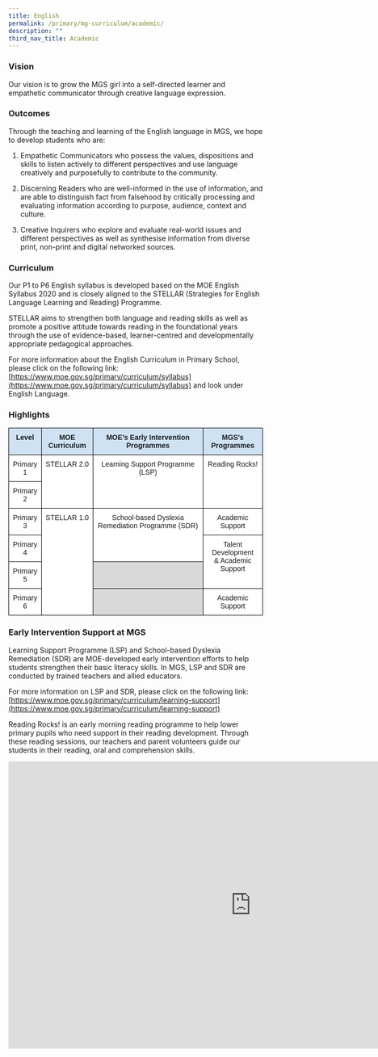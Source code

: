 ```yaml
---
title: English
permalink: /primary/mg-curriculum/academic/
description: ""
third_nav_title: Academic
---
```

### Vision

Our vision is to grow the MGS girl into a self-directed learner and empathetic communicator through creative language expression.

### Outcomes

Through the teaching and learning of the English language in MGS, we hope to develop students who are:

1.  Empathetic Communicators who possess the values, dispositions and skills to listen actively to different perspectives and use language creatively and purposefully to contribute to the community.
    
2.  Discerning Readers who are well-informed in the use of information, and are able to distinguish fact from falsehood by critically processing and evaluating information according to purpose, audience, context and culture.
    
3.  Creative Inquirers who explore and evaluate real-world issues and different perspectives as well as synthesise information from diverse print, non-print and digital networked sources.
    

### Curriculum

Our P1 to P6 English syllabus is developed based on the MOE English Syllabus 2020 and is closely aligned to the STELLAR (Strategies for English Language Learning and Reading) Programme.&nbsp;&nbsp;

STELLAR&nbsp;aims to strengthen both language and reading skills as well as promote a positive attitude towards reading in the foundational years through the use of evidence-based, learner-centred and developmentally appropriate pedagogical approaches.

For more information about the English Curriculum in Primary School, please click on the following link: [https://www.moe.gov.sg/primary/curriculum/syllabus](https://www.moe.gov.sg/primary/curriculum/syllabus) and look under English Language.

### Highlights

<style type="text/css">
.tg  {border-collapse:collapse;border-spacing:0;}
.tg td{border-color:black;border-style:solid;border-width:1px;font-family:Arial, sans-serif;font-size:14px;
  overflow:hidden;padding:10px 5px;word-break:normal;}
.tg th{border-color:black;border-style:solid;border-width:1px;font-family:Arial, sans-serif;font-size:14px;
  font-weight:normal;overflow:hidden;padding:10px 5px;word-break:normal;}
.tg .tg-paxn{background-color:#D9D9D9;color:#1A1C1E;text-align:left;vertical-align:top}
.tg .tg-mf0i{background-color:#CFE2F3;color:#1A1C1E;font-weight:bold;text-align:center;vertical-align:top}
.tg .tg-7gs2{background-color:#FFF;color:#1A1C1E;text-align:center;vertical-align:top}
</style>
<table class="tg">
<thead>
  <tr>
    <th class="tg-mf0i"><span style="font-weight:700;background-color:transparent">Level</span></th>
    <th class="tg-mf0i"><span style="font-weight:700;background-color:transparent">MOE Curriculum</span></th>
    <th class="tg-mf0i"><span style="font-weight:700;background-color:transparent">MOE’s Early Intervention</span><br><span style="font-weight:700;background-color:transparent">Programmes</span></th>
    <th class="tg-mf0i"><span style="font-weight:700;background-color:transparent">MGS’s Programmes</span></th>
  </tr>
</thead>
<tbody>
  <tr>
    <td class="tg-7gs2"><span style="background-color:transparent">Primary 1</span></td>
    <td rowspan="2" class="tg-7gs2"><span style="background-color:transparent">STELLAR 2.0</span></td>
    <td rowspan="2" class="tg-7gs2"><span style="background-color:transparent">Learning Support Programme (LSP)</span></td>
    <td rowspan="2" class="tg-7gs2"><span style="background-color:transparent">Reading Rocks!</span></td>
  </tr>
  <tr>
    <td class="tg-7gs2"><span style="background-color:transparent">Primary 2</span></td>
  </tr>
  <tr>
    <td class="tg-7gs2"><span style="background-color:transparent">Primary 3</span></td>
    <td rowspan="4" class="tg-7gs2"><span style="background-color:transparent">STELLAR 1.0</span></td>
    <td rowspan="2" class="tg-7gs2"><span style="background-color:transparent">School-based Dyslexia Remediation Programme (SDR)</span></td>
    <td class="tg-7gs2"><span style="background-color:transparent">Academic Support</span></td>
  </tr>
  <tr>
    <td class="tg-7gs2"><span style="background-color:transparent">Primary 4</span></td>
    <td rowspan="2" class="tg-7gs2"><span style="background-color:transparent">Talent Development</span><br><span style="background-color:transparent">&amp; Academic Support</span></td>
  </tr>
  <tr>
    <td class="tg-7gs2"><span style="background-color:transparent">Primary 5</span></td>
    <td class="tg-paxn"></td>
  </tr>
  <tr>
    <td class="tg-7gs2"><span style="background-color:transparent">Primary 6</span></td>
    <td class="tg-paxn"></td>
    <td class="tg-7gs2"><span style="background-color:transparent">Academic Support</span></td>
  </tr>
</tbody>
</table>

### Early Intervention Support at MGS

Learning Support Programme (LSP) and School-based Dyslexia Remediation (SDR) are MOE-developed early intervention efforts to help students strengthen their basic literacy skills. In MGS, LSP and SDR are conducted by trained teachers and allied educators.&nbsp;

For more information on LSP and SDR, please click on the following link: [https://www.moe.gov.sg/primary/curriculum/learning-support](https://www.moe.gov.sg/primary/curriculum/learning-support)

Reading Rocks! is an early morning reading programme to help lower primary pupils who need support in their reading development. Through these reading sessions, our teachers and parent volunteers guide our students in their reading, oral and comprehension skills.

<iframe allowfullscreen="true" height="569" width="960" frameborder="0" src="https://docs.google.com/presentation/d/e/2PACX-1vRQj6-w10t3a_BEqifHKmuAVoTYaalAi0ZMHGBJd0CYpOcbsyJbgklRTMZ51WaNUFkD8GlEwe7nY7YV/embed?start=true&amp;loop=true&amp;delayms=3000"></iframe>
